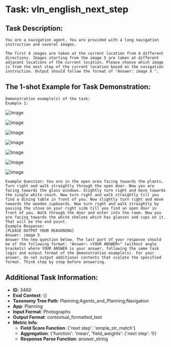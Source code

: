 # Task: vln_english_next_step

## Task Description:

```
You are a navigation agent. You are provided with a long navigation instruction and several images.

The first 4 images are taken at the current location from 4 different directions. Images starting from the image 5 are taken at different adjacent locations of the current location. Please choose which image is from the next step of the current location based on the navigation instruction. Output should follow the format of "Answer: image X ".
```

## The 1-shot Example for Task Demonstration:

```
Demonstration example(s) of the task:
Example 1:
```

![Image](f7ef3082a05c40659421f0a21731ae1b_skybox1_sami.png)

![Image](f7ef3082a05c40659421f0a21731ae1b_skybox2_sami.png)

![Image](f7ef3082a05c40659421f0a21731ae1b_skybox3_sami.png)

![Image](f7ef3082a05c40659421f0a21731ae1b_skybox4_sami.png)

![Image](1_1_gt.png)

![Image](1_2.png)

![Image](1_3.png)

```
Example Question: You are in the open area facing towards the plants. Turn right and walk straightly through the open door. Now you are facing towards the glass windows. Slightly turn right and move towards the single white couch. Now turn right and walk straightly till you find a dining table in front of you. Now slightly turn right and move towards the wooden cupboards. Now turn right and walk straightly by passing the stove on your right side till you find an open door in front of you. Walk through the door and enter into the room. Now you are facing towards the white shelves which has glasses and cups on it. That will be the end point.
Example Response:
[PLEASE OUTPUT YOUR REASONING]
Answer: image 5
Answer the new question below. The last part of your response should be of the following format: "Answer: <YOUR ANSWER>" (without angle brackets) where YOUR ANSWER is your answer, following the same task logic and output format of the demonstration example(s). For your answer, do not output additional contents that violate the specified format. Think step by step before answering.
```

## Additional Task Information:

- **ID**: 3460
- **Eval Context**: {}
- **Taxonomy Tree Path**: Planning;Agents_and_Planning;Navigation
- **App**: Planning
- **Input Format**: Photographs
- **Output Format**: contextual_formatted_text
- **Metric Info**:
  - **Field Score Function**: {'next step': 'simple_str_match'}
  - **Aggregation**: {'function': 'mean', 'field_weights': {'next step': 1}}
  - **Response Parse Function**: answer_string
